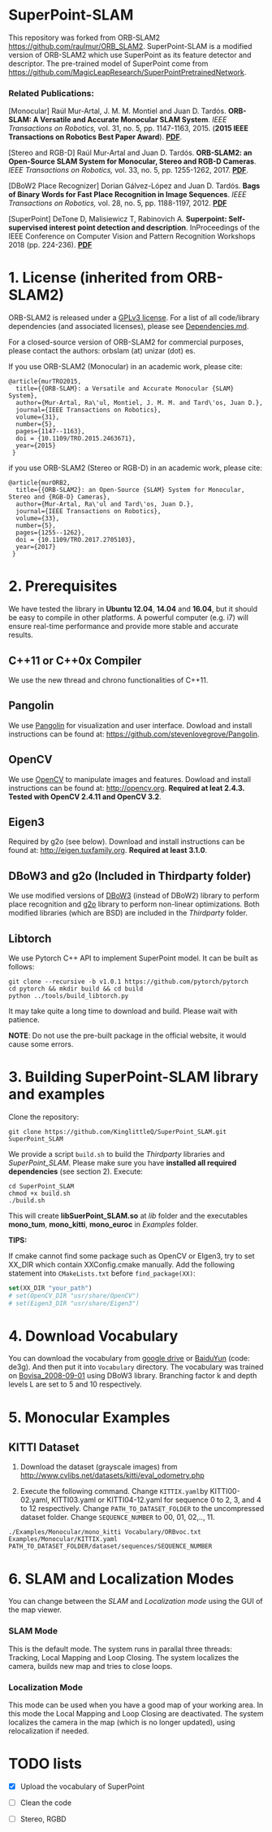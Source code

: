 # SuperPoint-SLAM

This repository was forked from ORB-SLAM2 https://github.com/raulmur/ORB_SLAM2.  SuperPoint-SLAM is a modified version of ORB-SLAM2 which use SuperPoint as its feature detector and descriptor. The pre-trained model of SuperPoint  come from https://github.com/MagicLeapResearch/SuperPointPretrainedNetwork.


### Related Publications:

[Monocular] Raúl Mur-Artal, J. M. M. Montiel and Juan D. Tardós. **ORB-SLAM: A Versatile and Accurate Monocular SLAM System**. *IEEE Transactions on Robotics,* vol. 31, no. 5, pp. 1147-1163, 2015. (**2015 IEEE Transactions on Robotics Best Paper Award**). **[PDF](http://webdiis.unizar.es/~raulmur/MurMontielTardosTRO15.pdf)**.

[Stereo and RGB-D] Raúl Mur-Artal and Juan D. Tardós. **ORB-SLAM2: an Open-Source SLAM System for Monocular, Stereo and RGB-D Cameras**. *IEEE Transactions on Robotics,* vol. 33, no. 5, pp. 1255-1262, 2017. **[PDF](https://128.84.21.199/pdf/1610.06475.pdf)**.

[DBoW2 Place Recognizer] Dorian Gálvez-López and Juan D. Tardós. **Bags of Binary Words for Fast Place Recognition in Image Sequences**. *IEEE Transactions on Robotics,* vol. 28, no. 5, pp.  1188-1197, 2012. **[PDF](http://doriangalvez.com/php/dl.php?dlp=GalvezTRO12.pdf)**

[SuperPoint] DeTone D, Malisiewicz T, Rabinovich A. **Superpoint: Self-supervised interest point detection and description**. InProceedings of the IEEE Conference on Computer Vision and Pattern Recognition Workshops 2018 (pp. 224-236). **[PDF](https://arxiv.org/abs/1712.07629)**

# 1. License (inherited from ORB-SLAM2)

ORB-SLAM2 is released under a [GPLv3 license](https://github.com/raulmur/ORB_SLAM2/blob/master/License-gpl.txt). For a list of all code/library dependencies (and associated licenses), please see [Dependencies.md](https://github.com/raulmur/ORB_SLAM2/blob/master/Dependencies.md).

For a closed-source version of ORB-SLAM2 for commercial purposes, please contact the authors: orbslam (at) unizar (dot) es.

If you use ORB-SLAM2 (Monocular) in an academic work, please cite:

    @article{murTRO2015,
      title={{ORB-SLAM}: a Versatile and Accurate Monocular {SLAM} System},
      author={Mur-Artal, Ra\'ul, Montiel, J. M. M. and Tard\'os, Juan D.},
      journal={IEEE Transactions on Robotics},
      volume={31},
      number={5},
      pages={1147--1163},
      doi = {10.1109/TRO.2015.2463671},
      year={2015}
     }

if you use ORB-SLAM2 (Stereo or RGB-D) in an academic work, please cite:

    @article{murORB2,
      title={{ORB-SLAM2}: an Open-Source {SLAM} System for Monocular, Stereo and {RGB-D} Cameras},
      author={Mur-Artal, Ra\'ul and Tard\'os, Juan D.},
      journal={IEEE Transactions on Robotics},
      volume={33},
      number={5},
      pages={1255--1262},
      doi = {10.1109/TRO.2017.2705103},
      year={2017}
     }

# 2. Prerequisites
We have tested the library in **Ubuntu 12.04**, **14.04** and **16.04**, but it should be easy to compile in other platforms. A powerful computer (e.g. i7) will ensure real-time performance and provide more stable and accurate results.

## C++11 or C++0x Compiler
We use the new thread and chrono functionalities of C++11.

## Pangolin
We use [Pangolin](https://github.com/stevenlovegrove/Pangolin) for visualization and user interface. Dowload and install instructions can be found at: https://github.com/stevenlovegrove/Pangolin.

## OpenCV
We use [OpenCV](http://opencv.org) to manipulate images and features. Dowload and install instructions can be found at: http://opencv.org. **Required at leat 2.4.3. Tested with OpenCV 2.4.11 and OpenCV 3.2**.

## Eigen3
Required by g2o (see below). Download and install instructions can be found at: http://eigen.tuxfamily.org. **Required at least 3.1.0**.

## DBoW3 and g2o (Included in Thirdparty folder)
We use modified versions of [DBoW3](https://github.com/rmsalinas/DBow3) (instead of DBoW2) library to perform place recognition and [g2o](https://github.com/RainerKuemmerle/g2o) library to perform non-linear optimizations. Both modified libraries (which are BSD) are included in the *Thirdparty* folder.

## Libtorch

We use Pytorch C++ API to implement SuperPoint model. It can be built as follows:

``` shell
git clone --recursive -b v1.0.1 https://github.com/pytorch/pytorch
cd pytorch && mkdir build && cd build
python ../tools/build_libtorch.py
```

It may take quite a long time to download and build. Please wait with patience.

**NOTE**: Do not use the pre-built package in the official website, it would cause some errors.

# 3. Building SuperPoint-SLAM library and examples

Clone the repository:
```
git clone https://github.com/KinglittleQ/SuperPoint_SLAM.git SuperPoint_SLAM
```

We provide a script `build.sh` to build the *Thirdparty* libraries and *SuperPoint_SLAM*. Please make sure you have **installed all required dependencies** (see section 2). Execute:
```
cd SuperPoint_SLAM
chmod +x build.sh
./build.sh
```

This will create **libSuerPoint_SLAM.so**  at *lib* folder and the executables **mono_tum**, **mono_kitti**, **mono_euroc** in *Examples* folder.

**TIPS:**

If cmake cannot find some package such as OpenCV or EIgen3, try to set XX_DIR which contain XXConfig.cmake manually. Add the following statement into `CMakeLists.txt`  before `find_package(XX)`:

``` cmake
set(XX_DIR "your_path")
# set(OpenCV_DIR "usr/share/OpenCV")
# set(Eigen3_DIR "usr/share/Eigen3")
```

# 4. Download Vocabulary

You can download the vocabulary from [google drive](https://drive.google.com/file/d/1p1QEXTDYsbpid5ELp3IApQ8PGgm_vguC/view?usp=sharing) or [BaiduYun](https://pan.baidu.com/s/1fygQil78GpoPm0zoi6BMng) (code: de3g). And then put it into `Vocabulary` directory. The vocabulary was trained on [Bovisa_2008-09-01](http://www.rawseeds.org/rs/datasets/view//7) using DBoW3 library. Branching factor k and depth levels L are set to 5 and 10 respectively.

# 5. Monocular Examples

## KITTI Dataset  

1. Download the dataset (grayscale images) from http://www.cvlibs.net/datasets/kitti/eval_odometry.php 

2. Execute the following command. Change `KITTIX.yaml`by KITTI00-02.yaml, KITTI03.yaml or KITTI04-12.yaml for sequence 0 to 2, 3, and 4 to 12 respectively. Change `PATH_TO_DATASET_FOLDER` to the uncompressed dataset folder. Change `SEQUENCE_NUMBER` to 00, 01, 02,.., 11. 
```
./Examples/Monocular/mono_kitti Vocabulary/ORBvoc.txt Examples/Monocular/KITTIX.yaml PATH_TO_DATASET_FOLDER/dataset/sequences/SEQUENCE_NUMBER
```

# 6. SLAM and Localization Modes
You can change between the *SLAM* and *Localization mode* using the GUI of the map viewer.

### SLAM Mode
This is the default mode. The system runs in parallal three threads: Tracking, Local Mapping and Loop Closing. The system localizes the camera, builds new map and tries to close loops.

### Localization Mode
This mode can be used when you have a good map of your working area. In this mode the Local Mapping and Loop Closing are deactivated. The system localizes the camera in the map (which is no longer updated), using relocalization if needed. 

# TODO lists


- [x] Upload the vocabulary of SuperPoint
- [ ] Clean the code
- [ ] Stereo, RGBD

